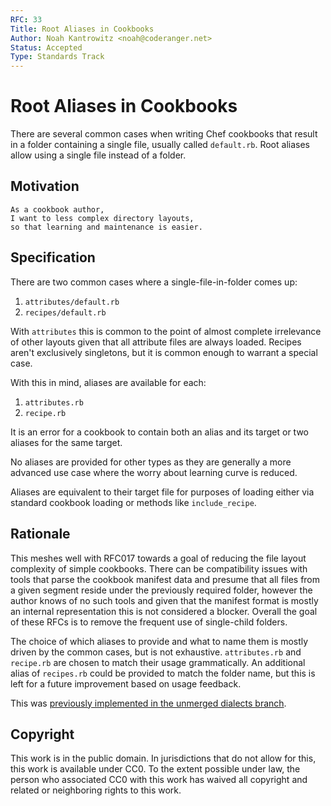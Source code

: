 ```yaml
---
RFC: 33
Title: Root Aliases in Cookbooks
Author: Noah Kantrowitz <noah@coderanger.net>
Status: Accepted
Type: Standards Track
---
```


# Root Aliases in Cookbooks

There are several common cases when writing Chef cookbooks that result in a
folder containing a single file, usually called `default.rb`. Root aliases
allow using a single file instead of a folder.

## Motivation

    As a cookbook author,
    I want to less complex directory layouts,
    so that learning and maintenance is easier.

## Specification

There are two common cases where a single-file-in-folder comes up:

1. `attributes/default.rb`
2. `recipes/default.rb`

With `attributes` this is common to the point of almost complete irrelevance of
other layouts given that all attribute files are always loaded. Recipes aren't
exclusively singletons, but it is common enough to warrant a special case.

With this in mind, aliases are available for each:

1. `attributes.rb`
2. `recipe.rb`

It is an error for a cookbook to contain both an alias and its target or two
aliases for the same target.

No aliases are provided for other types as they are generally a more advanced
use case where the worry about learning curve is reduced.

Aliases are equivalent to their target file for purposes of loading either via
standard cookbook loading or methods like `include_recipe`.

## Rationale

This meshes well with RFC017 towards a goal of reducing the file layout
complexity of simple cookbooks. There can be compatibility issues with tools
that parse the cookbook manifest data and presume that all files from a given
segment reside under the previously required folder, however the author knows
of no such tools and given that the manifest format is mostly an internal
representation this is not considered a blocker. Overall the goal of these RFCs
is to remove the frequent use of single-child folders.

The choice of which aliases to provide and what to name them is mostly driven
by the common cases, but is not exhaustive. `attributes.rb` and `recipe.rb` are
chosen to match their usage grammatically. An additional alias of `recipes.rb`
could be provided to match the folder name, but this is left for a future
improvement based on usage feedback.

This was [previously implemented in the unmerged dialects branch](https://github.com/coderanger/chef/commit/754803597898ebd8dfc71aabde88c2f7c882aa25).

## Copyright

This work is in the public domain. In jurisdictions that do not allow for this,
this work is available under CC0. To the extent possible under law, the person
who associated CC0 with this work has waived all copyright and related or
neighboring rights to this work.
